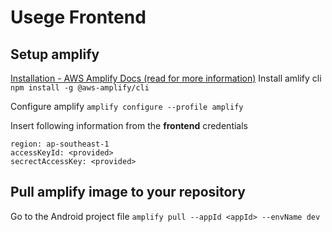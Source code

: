 # Usege Frontend

## Setup amplify

[Installation - AWS Amplify Docs (read for more information)](https://docs.amplify.aws/cli/start/install/)
Install amlify cli
`npm install -g @aws-amplify/cli`

Configure amplify
`amplify configure --profile amplify`

Insert following information from the **frontend** credentials
```
region: ap-southeast-1
accessKeyId: <provided>
secrectAccessKey: <provided>
```

## Pull amplify image to your repository

Go to the Android project file
`amplify pull --appId <appId> --envName dev`